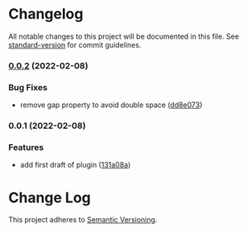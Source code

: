 # Changelog

All notable changes to this project will be documented in this file. See [standard-version](https://github.com/conventional-changelog/standard-version) for commit guidelines.

### [0.0.2](https://github.com/lukaskoeller/postcss-flexbox-gap/compare/v0.0.1...v0.0.2) (2022-02-08)


### Bug Fixes

* remove gap property to avoid double space ([dd8e073](https://github.com/lukaskoeller/postcss-flexbox-gap/commit/dd8e07331f846fcc00343592ddd692234105ccad))

### 0.0.1 (2022-02-08)


### Features

* add first draft of plugin ([131a08a](https://github.com/lukaskoeller/postcss-flexbox-gap/commit/131a08a2c9e764df821c049daf2e39f08ec2f6cc))

# Change Log

This project adheres to [Semantic Versioning](http://semver.org/).
